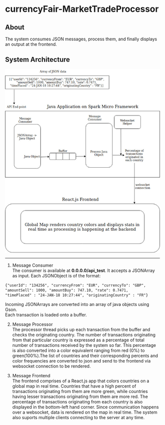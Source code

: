# currencyFair-MarketTradeProcessor

## About
The system consumes JSON messages, process them, and finally displays an output at the frontend. 

## System Architecture

![alt text](https://github.com/brandon5233/currencyFair-MarketTradeProcessor/blob/master/System%20Diagram.jpg "System Architecture Diagram")
 
 <hr>

1. Message Consumer  
  The consumer is available at **0.0.0.0/api_test**. It accepts a JSONArray as input. Each JSONObject is of the format:     
  
  ```  
  {"userId": "134256", "currencyFrom": "EUR", "currencyTo": "GBP",  
  "amountSell": 1000, "amountBuy": 747.10, "rate": 0.7471,  
  "timePlaced" : "24-JAN-18 10:27:44", "originatingCountry" : "FR"}
  ```   
  Incoming JSONArrays are converted into an array of java objects using Gson.  
  Each transaction is loaded onto a buffer.  
  
  2. Message Processor  
    The processor thread picks up each transaction from the buffer and checks the originating country.
    The number of transactions originating from that particular country is expressed as a percentage of total number of transactions received by the system so far. This percentage is also converted into a color equivalent ranging from red (0%) to green(100%).The list of countries and their corresponding percents and color frequencies are converted to json and send to the frontend via websocket connection to be rendered.

3. Message Frontend  
     The frontend comprises of a React.js app that colors countries on a global map in real time. Countries that have a high percent of transactions originating from them are more green, while countries having lesser transactions originating from them are more red. The percentage of transactions originating from each country is also displayed in the bottom-left hand corner. Since communication happens over a websocket, data is rendered on the map in real time.  The system also suports multiple clients connecting to the server at any time. 
